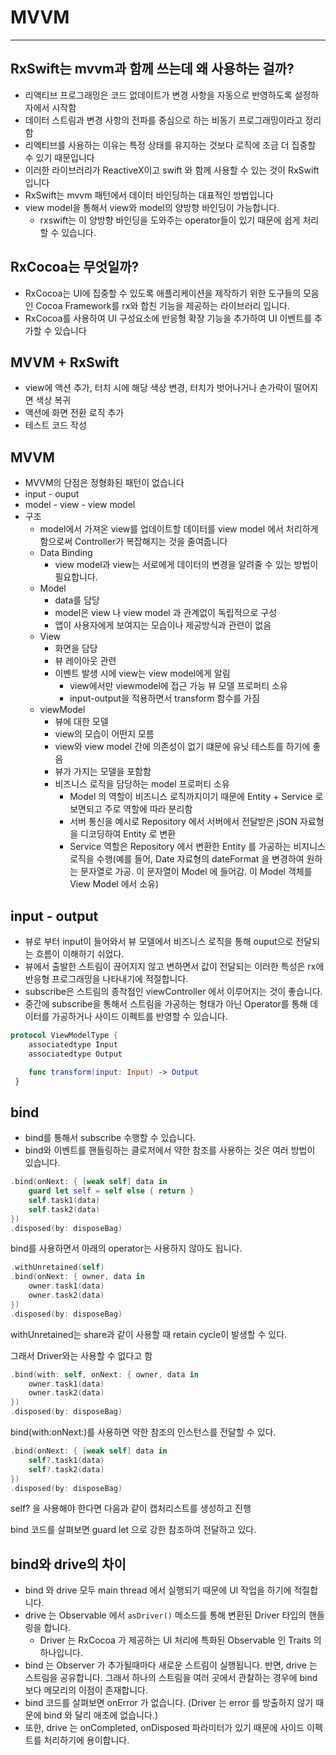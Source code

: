 # MVVM

---
## RxSwift는 mvvm과 함께 쓰는데 왜 사용하는 걸까?

- 리액티브 프로그래밍은 코드 없데이트가 변경 사항을 자동으로 반영하도록 설정하자에서 시작함
- 데이터 스트림과 변경 사항의 전파를 중심으로 하는 비동기 프로그래밍이라고 정리함
- 리엑티브를 사용하는 이유는 특정 상태를 유지하는 것보다 로직에 조금 더 집중할 수 있기 때문입니다
- 이러한 라이브러리가 ReactiveX이고 swift 와 함께 사용할 수 있는 것이 RxSwift입니다
- RxSwift는 mvvm 패턴에서 데이터 바인딩하는 대표적인 방법입니다
- view model을 통해서 view와 model의 양방향 바인딩이 가능합니다.
    - rxswift는 이 양방향 바인딩을 도와주는 operator들이 있기 때문에 쉽게 처리할 수 있습니다.

## RxCocoa는 무엇일까?

- RxCocoa는 UI에 집중할 수 있도록 애플리케이션을 제작하기 위한 도구들의 모음인 Cocoa Framework를 rx와 합친 기능을 제공하는 라이브러리 입니다.
- RxCocoa를 사용하여 UI 구성요소에 반응형 확장 기능을 추가하여 UI 이벤트를 추가할 수 있습니다

## MVVM + RxSwift

- view에 액션 추가, 터치 시에 해당 색상 변경, 터치가 벗어나거나 손가락이 떨어지면 색상 복귀
- 액션에 화면 전환 로직 추가
- 테스트 코드 작성

## MVVM

- MVVM의 단점은 정형화된 패턴이 없습니다
- input - ouput
- model - view - view model
- 구조
    - model에서 가져온 view를 업데이트할 데이터를 view model 에서 처리하게 함으로써 Controller가 복잡해지는 것을 줄여줍니다
    - Data Binding
        - view model과 view는 서로에게 데이터의 변경을 알려줄 수 있는 방법이 필요합니다.
    - Model
        - data를 담당
        - model은 view 나 view model 과 관계없이 독립적으로 구성
        - 앱이 사용자에게 보여지는 모습이나 제공방식과 관련이 없음
    - View
        - 화면을 담당
        - 뷰 레이아웃 관련
        - 이벤트 발생 시에 view는 view model에게 알림
            - view에서만 viewmodel에 접근 가능 뷰 모델 프로퍼티 소유
            - input-output을 적용하면서 transform 함수를 가짐
    - viewModel
        - 뷰에 대한 모델
        - view의 모습이 어떤지 모름
        - view와 view model 간에 의존성이 없기 떄문에 유닛 테스트를 하기에 좋음
        - 뷰가 가지는 모델을 포함함
        - 비즈니스 로직을 담당하는 model 프로퍼티 소유
            - Model 의 역할이 비즈니스 로직까지이기 때문에 Entity + Service 로 보면되고 주로 역할에 따라 분리함
            - 서버 통신을 예시로 Repository 에서 서버에서 전달받은 jSON 자료형을 디코딩하여 Entity 로 변환
            - Service 역할은 Repository 에서 변환한 Entity 를 가공하는 비지니스 로직을 수행(예를 들어, Date 자료형의 dateFormat 을 변경하여 원하는 문자열로 가공. 이 문자열이 Model 에 들어감. 이 Model 객체를 View Model 에서 소유)

## input - output

- 뷰로 부터 input이 들어와서 뷰 모델에서 비즈니스 로직을 통해 ouput으로 전달되는 흐름이 이해하기 쉬었다.
- 뷰에서 출발한 스트림이 끊어지지 않고 변하면서 값이 전달되는 이러한 특성은 rx에 반응형 프로그래밍을 나타내기에 적절합니다.
- subscribe은 스트림의 종착점인 viewController 에서 이루어지는 것이 좋습니다.
- 중간에 subscribe을 통해서 스트림을 가공하는 형태가 아닌 Operator를 통해 데이터를 가공하거나 사이드 이펙트를 반영할 수 있습니다.

```swift
protocol ViewModelType {
    associatedtype Input
    associatedtype Output

    func transform(input: Input) -> Output
 }
```

## bind

- bind를 통해서 subscribe 수행할 수 있습니다.
- bind와 이벤트를 핸들링하는 클로저에서 약한 참조를 사용하는 것은 여러 방법이 있습니다.

```swift
.bind(onNext: { [weak self] data in
    guard let self = self else { return }
    self.task1(data)
    self.task2(data)
})
.disposed(by: disposeBag)
```

bind를 사용하면서 아래의 operator는 사용하지 않아도 됩니다.

```swift
.withUnretained(self)
.bind(onNext: { owner, data in
    owner.task1(data)
    owner.task2(data)
})
.disposed(by: disposeBag)
```

withUnretained는 share과 같이 사용할 때 retain cycle이 발생할 수 있다.

그래서 Driver와는 사용할 수 없다고 함

```swift
.bind(with: self, onNext: { owner, data in
    owner.task1(data)
    owner.task2(data)
})
.disposed(by: disposeBag)
```

bind(with:onNext:)를 사용하면 약한 참조의 인스턴스를 전달할 수 있다.

```swift
.bind(onNext: { [weak self] data in
    self?.task1(data)
    self?.task2(data)
})
.disposed(by: disposeBag)
```

self? 을 사용해야 한다면 다음과 같이 캡처리스트를 생성하고 진행

bind 코드를 살펴보면 guard let 으로 강한 참조하여 전달하고 있다.

## bind와 drive의 차이

- bind 와 drive 모두 main thread 에서 실행되기 때문에 UI 작업을 하기에 적절합니다.
- drive 는 Observable 에서 `asDriver()` 메소드를 통해 변환된 Driver 타입의 핸들링을 합니다.
    - Driver 는 RxCocoa 가 제공하는 UI 처리에 특화된 Observable 인 Traits 의 하나입니다.
- bind 는 Observer 가 추가될때마다 새로운 스트림이 실행됩니다. 반면, drive 는 스트림을 공유합니다. 그래서 하나의 스트림을 여러 곳에서 관찰하는 경우에 bind 보다 메모리의 이점이 존재합니다.
- bind 코드를 살펴보면 onError 가 없습니다. (Driver 는 error 를 방출하지 않기 때문에 bind 와 달리 애초에 없습니다.)
- 또한, drive 는 onCompleted, onDisposed 파라미터가 있기 때문에 사이드 이펙트를 처리하기에 용이합니다.
